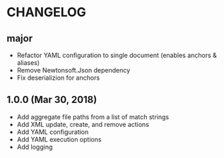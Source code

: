 # CHANGELOG

## major
* Refactor YAML configuration to single document (enables anchors & aliases)
* Remove Newtonsoft.Json dependency
* Fix deserializion for anchors

## 1.0.0 (Mar 30, 2018)
* Add aggregate file paths from a list of match strings
* Add XML update, create, and remove actions
* Add YAML configuration
* Add YAML execution options
* Add logging
